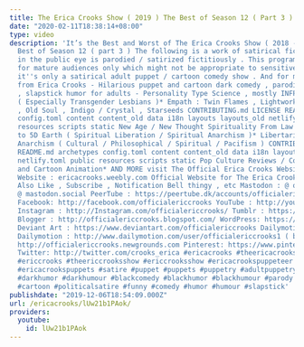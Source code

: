 ```yaml
---
title: The Erica Crooks Show ( 2019 ) The Best of Season 12 ( Part 3 )
date: "2020-02-11T18:38:14+08:00"
type: video
description: 'It’s the Best and Worst of The Erica Crooks Show ( 2018 - 2019 ) The
  Best of Season 12 ( part 3 ) The following is a work of satirical fiction . Anyone
  in the public eye is parodied / satirized fictitiously . This program is intended
  for mature audiences only which might not be appropriate to sensitive viewers. Besides,
  it''s only a satirical adult puppet / cartoon comedy show . And for more content
  from Erica Crooks - Hilarious puppet and cartoon dark comedy , parodies , satire
  , slapstick humor for adults - Personality Type Science , mostly INFP* LGBTQ+ activism
  ( Especially Transgender Lesbians )* Empath : Twin Flames , Lightworker , Heyoka
  , Old Soul , Indigo / Crystal , Starseeds CONTRIBUTING.md LICENSE README.md archetypes
  config.toml content content_old data i18n layouts layouts_old netlify.toml public
  resources scripts static New Age / New Thought Spirituality From Law of Attraction
  to 5D Earth ( Spiritual Liberation / Spiritual Anarchism )* Libertarian Socialist
  Anarchism ( Cultural / Philosophical / Spiritual / Pacifism ) CONTRIBUTING.md LICENSE
  README.md archetypes config.toml content content_old data i18n layouts layouts_old
  netlify.toml public resources scripts static Pop Culture Reviews / Comic Con / Puppets
  and Cartoon Animation* AND MORE visit The Official Erica Crooks Websites : Personal
  Website : ericacrooks.weebly.com Official Website for The Erica Crooks Show : officialericcrooks.weebly.com
  Also Like , Subscribe , Notification Bell thingy , etc Mastodon : @ officialericcrooks
  @ mastodon.social PeerTube : https://peertube.dk/accounts/officialericcrooks/video-channels
  Facebook: http://facebook.com/officialericcrooks YouTube : http://youtube.com/user/officialericcrooks
  Instagram : http://Instagram.com/officialericcrooks/ Tumblr : https://officialericcrooks.tumblr.com/
  Blogger : http://officialericcrooks.blogspot.com/ WordPress: https://officialericcrooks.wordpress.com
  Deviant Art : https://www.deviantart.com/officialericcrooks Dailymotion : http://www.dailymotion.com/user/officialericcrooks
  Dailymotion : http://www.dailymotion.com/user/officialericcrooks1 ( backup ) Newgrounds:
  http://officialericcrooks.newgrounds.com Pinterest: https://www.pinterest.com/officialec1/
  Twitter: http://twitter.com/crooks_erica #ericacrooks #theericacrooksshow #ericacrooksshow
  #ericcrooks #theericcrooksshow #ericcrooksshow #ericacrookspuppeteer #ericacrookspuppet
  #ericacrookspuppets #satire #puppet #puppets #puppetry #adultpuppetry #darkcomedy
  #darkhumor #darkhumour #blackcomedy #blackhumor #blackhumour #parody #parodies #cartoons
  #cartoon #politicalsatire #funny #comedy #humor #humour #slapstick'
publishdate: "2019-12-06T18:54:09.000Z"
url: /ericacrooks/lUw21b1PAok/
providers:
  youtube:
    id: lUw21b1PAok
---
```

